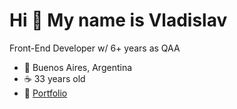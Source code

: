 Hi 👋 My name is Vladislav
==========================

Front-End Developer w/ 6+ years as QAA 

* 📍 Buenos Aires, Argentina
* ☕ 33 years old
* 🔗 [Portfolio](http://vtitov-portfolio.vercel.app)
